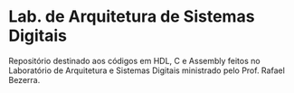 # Lab. de Arquitetura de Sistemas Digitais

Repositório destinado aos códigos em HDL, C e Assembly feitos no Laboratório de Arquitetura e Sistemas Digitais ministrado pelo Prof. Rafael Bezerra.   